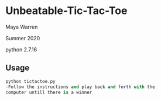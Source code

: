 # Unbeatable-Tic-Tac-Toe
Maya Warren

Summer 2020

python 2.7.16

## Usage
```python
python tictactoe.py
-Follow the instructions and play back and forth with the 
computer untill there is a winner

```
